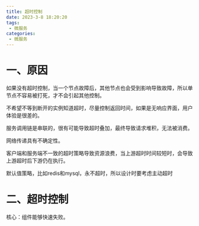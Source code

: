 ```yaml
---
title: 超时控制
date: 2023-3-8 18:20:20
tags: 
 - 微服务
categories: 
 - 微服务
---
```




# 一、原因

如果没有超时控制，当一个节点故障后，其他节点也会受到影响导致故障，所以单节点不容易被打死，才不会引起其他控制。

不希望不等到断开的实例知道超时，尽量控制返回时间，如果是无响应界面，用户体验是很差的。

服务调用链是串联的，很有可能导致超时叠加，最终导致请求堆积，无法被消费。

网络传递具有不确定性。

客户端和服务端不一致的超时策略导致资源浪费，当上游超时时间较短时，会导致上游超时后下游仍在执行。

默认值策略，比如redis和mysql，永不超时，所以设计时要考虑主动超时

# 二、超时控制

核心：组件能够快速失败。



# 

